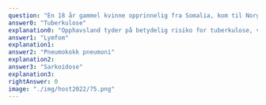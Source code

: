 ```yaml
---
question: "En 18 år gammel kvinne opprinnelig fra Somalia, kom til Norge som flyktning for 5 måneder siden. Hun hadde meslinger 5 år gammel, og bruker ingen faste medisiner. Den siste måneden har hun gått ned i vekt fra 59 kg til 51. Hun har merket store ømme halsglandler på høyre side av halsen, og har hatt hoste de siste dagene. Fastlegen har bestilt et røntgen av lungene som er vist under. Hva er mest sannsynlige diagnose?"
answer0: "Tuberkulose"
explanation0: "Opphavsland tyder på betydelig risiko for tuberkulose, videre viser rtg thorax kaverne lignende struktur og ensidig infiltrat høyre side, typisk for tuberkulose."
answer1: "Lymfom"
explanation1:
answer2: "Pneumokokk pneumoni"
explanation2:
answer3: "Sarkoidose"
explanation3:
rightAnswer: 0
image: "./img/host2022/75.png"
---
```

